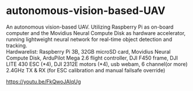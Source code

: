 # autonomous-vision-based-UAV
An autonomous vision-based UAV. Utilizing Raspberry Pi as on-board computer and the Movidius Neural Compute Disk as hardware accelerator, running lightweight neural network for real-time object detection and tracking.
</br>
Hardwarelist: Raspberry Pi 3B, 32GB microSD card, Movidius Neural Compute Disk, ArduPilot Mega 2.6 flight controller, DJI F450 frame, DJI LITE 430 ESC (*4), DJI 2312E motors (*4), usb webam, 6 channel(or more) 2.4GHz TX & RX (for ESC calibration and manual failsafe override)

https://youtu.be/FkQwoJAlqUg
